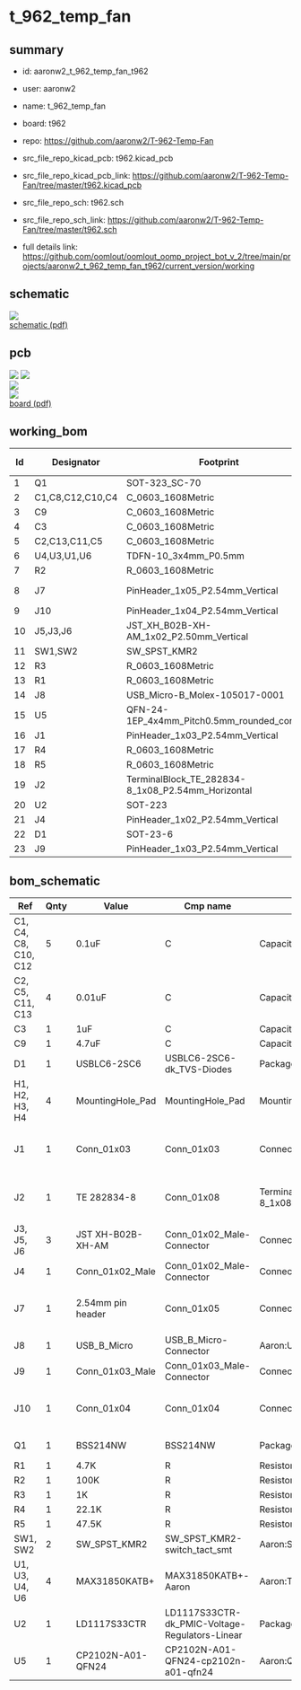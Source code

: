 # t_962_temp_fan
 
## summary 
* id: aaronw2_t_962_temp_fan_t962
* user: aaronw2
* name: t_962_temp_fan
* board: t962
* repo: https://github.com/aaronw2/T-962-Temp-Fan
* src_file_repo_kicad_pcb: t962.kicad_pcb
* src_file_repo_kicad_pcb_link: https://github.com/aaronw2/T-962-Temp-Fan/tree/master/t962.kicad_pcb


* src_file_repo_sch: t962.sch
* src_file_repo_sch_link: https://github.com/aaronw2/T-962-Temp-Fan/tree/master/t962.sch
* full details link: https://github.com/oomlout/oomlout_oomp_project_bot_v_2/tree/main/projects/aaronw2_t_962_temp_fan_t962/current_version/working  

## schematic  
![](working_schematic_600.png)  
[schematic (pdf)](working_schematic.pdf) 






















## pcb  
![](working_3d_600.png) 
![](working_3d_front_600.png)  
![](working_3d_back_600.png)  
![](working_600.png)  
[board (pdf)](working.pdf)  

## working_bom
| Id | Designator | Footprint | Quantity | Designation | Supplier and ref |  | None | 
| --- | --- | --- | --- | --- | --- | --- | --- | 
| 1 | Q1 | SOT-323_SC-70 | 1 | BSS214NW |  |  | [''] | 
| 2 | C1,C8,C12,C10,C4 | C_0603_1608Metric | 5 | 0.1uF |  |  | [''] | 
| 3 | C9 | C_0603_1608Metric | 1 | 4.7uF |  |  | [''] | 
| 4 | C3 | C_0603_1608Metric | 1 | 1uF |  |  | [''] | 
| 5 | C2,C13,C11,C5 | C_0603_1608Metric | 4 | 0.01uF |  |  | [''] | 
| 6 | U4,U3,U1,U6 | TDFN-10_3x4mm_P0.5mm | 4 | MAX31850KATB+ |  |  | [''] | 
| 7 | R2 | R_0603_1608Metric | 1 | 100K |  |  | [''] | 
| 8 | J7 | PinHeader_1x05_P2.54mm_Vertical | 1 | 2.54mm pin header |  |  | [''] | 
| 9 | J10 | PinHeader_1x04_P2.54mm_Vertical | 1 | Conn_01x04 |  |  | [''] | 
| 10 | J5,J3,J6 | JST_XH_B02B-XH-AM_1x02_P2.50mm_Vertical | 3 | JST XH-B02B-XH-AM |  |  | [''] | 
| 11 | SW1,SW2 | SW_SPST_KMR2 | 2 | SW_SPST_KMR2 |  |  | [''] | 
| 12 | R3 | R_0603_1608Metric | 1 | 1K |  |  | [''] | 
| 13 | R1 | R_0603_1608Metric | 1 | 4.7K |  |  | [''] | 
| 14 | J8 | USB_Micro-B_Molex-105017-0001 | 1 | USB_B_Micro |  |  | [''] | 
| 15 | U5 | QFN-24-1EP_4x4mm_Pitch0.5mm_rounded_corners | 1 | CP2102N-A01-QFN24 |  |  | [''] | 
| 16 | J1 | PinHeader_1x03_P2.54mm_Vertical | 1 | Conn_01x03 |  |  | [''] | 
| 17 | R4 | R_0603_1608Metric | 1 | 22.1K |  |  | [''] | 
| 18 | R5 | R_0603_1608Metric | 1 | 47.5K |  |  | [''] | 
| 19 | J2 | TerminalBlock_TE_282834-8_1x08_P2.54mm_Horizontal | 1 | TE 282834-8 |  |  | [''] | 
| 20 | U2 | SOT-223 | 1 | LD1117S33CTR |  |  | [''] | 
| 21 | J4 | PinHeader_1x02_P2.54mm_Vertical | 1 | Conn_01x02_Male |  |  | [''] | 
| 22 | D1 | SOT-23-6 | 1 | USBLC6-2SC6 |  |  | [''] | 
| 23 | J9 | PinHeader_1x03_P2.54mm_Vertical | 1 | Conn_01x03_Male |  |  | [''] | 


## bom_schematic
| Ref | Qnty | Value | Cmp name | Footprint | Description | Vendor | DNP | 
| --- | --- | --- | --- | --- | --- | --- | --- | 
| C1, C4, C8, C10, C12 | 5 | 0.1uF | C | Capacitor_SMD:C_0603_1608Metric | Unpolarized capacitor |  |  | 
| C2, C5, C11, C13 | 4 | 0.01uF | C | Capacitor_SMD:C_0603_1608Metric | Unpolarized capacitor |  |  | 
| C3 | 1 | 1uF | C | Capacitor_SMD:C_0603_1608Metric | Unpolarized capacitor |  |  | 
| C9 | 1 | 4.7uF | C | Capacitor_SMD:C_0603_1608Metric | Unpolarized capacitor |  |  | 
| D1 | 1 | USBLC6-2SC6 | USBLC6-2SC6-dk_TVS-Diodes | Package_TO_SOT_SMD:SOT-23-6 |  |  |  | 
| H1, H2, H3, H4 | 4 | MountingHole_Pad | MountingHole_Pad | MountingHole:MountingHole_3mm_Pad | Mounting Hole with connection |  |  | 
| J1 | 1 | Conn_01x03 | Conn_01x03 | Connector_PinHeader_2.54mm:PinHeader_1x03_P2.54mm_Vertical | Generic connector, single row, 01x03, script generated (kicad-library-utils/schlib/autogen/connector/) |  |  | 
| J2 | 1 | TE 282834-8 | Conn_01x08 | TerminalBlock_TE-Connectivity:TerminalBlock_TE_282834-8_1x08_P2.54mm_Horizontal | Generic connector, single row, 01x08, script generated (kicad-library-utils/schlib/autogen/connector/) |  |  | 
| J3, J5, J6 | 3 | JST XH-B02B-XH-AM | Conn_01x02_Male-Connector | Connector_JST:JST_XH_B02B-XH-AM_1x02_P2.50mm_Vertical |  |  |  | 
| J4 | 1 | Conn_01x02_Male | Conn_01x02_Male-Connector | Connector_PinHeader_2.54mm:PinHeader_1x02_P2.54mm_Vertical |  |  |  | 
| J7 | 1 | 2.54mm pin header | Conn_01x05 | Connector_PinHeader_2.54mm:PinHeader_1x05_P2.54mm_Vertical | Generic connector, single row, 01x05, script generated (kicad-library-utils/schlib/autogen/connector/) |  |  | 
| J8 | 1 | USB_B_Micro | USB_B_Micro-Connector | Aaron:USB_Micro-B_Molex-105017-0001 |  |  |  | 
| J9 | 1 | Conn_01x03_Male | Conn_01x03_Male-Connector | Connector_PinHeader_2.54mm:PinHeader_1x03_P2.54mm_Vertical |  |  |  | 
| J10 | 1 | Conn_01x04 | Conn_01x04 | Connector_PinHeader_2.54mm:PinHeader_1x04_P2.54mm_Vertical | Generic connector, single row, 01x04, script generated (kicad-library-utils/schlib/autogen/connector/) |  |  | 
| Q1 | 1 | BSS214NW | BSS214NW | Package_TO_SOT_SMD:SOT-323_SC-70 | 20V Vds, 1.5A Id, N-Channel MOSFET, SOT-323 |  |  | 
| R1 | 1 | 4.7K | R | Resistor_SMD:R_0603_1608Metric | Resistor |  |  | 
| R2 | 1 | 100K | R | Resistor_SMD:R_0603_1608Metric | Resistor |  |  | 
| R3 | 1 | 1K | R | Resistor_SMD:R_0603_1608Metric | Resistor |  |  | 
| R4 | 1 | 22.1K | R | Resistor_SMD:R_0603_1608Metric | Resistor |  |  | 
| R5 | 1 | 47.5K | R | Resistor_SMD:R_0603_1608Metric | Resistor |  |  | 
| SW1, SW2 | 2 | SW_SPST_KMR2 | SW_SPST_KMR2-switch_tact_smt | Aaron:SW_SPST_KMR2 |  |  |  | 
| U1, U3, U4, U6 | 4 | MAX31850KATB+ | MAX31850KATB+-Aaron | Aaron:TDFN-10_3x4mm_P0.5mm |  |  |  | 
| U2 | 1 | LD1117S33CTR | LD1117S33CTR-dk_PMIC-Voltage-Regulators-Linear | Package_TO_SOT_SMD:SOT-223 |  |  |  | 
| U5 | 1 | CP2102N-A01-QFN24 | CP2102N-A01-QFN24-cp2102n-a01-qfn24 | Aaron:QFN-24-1EP_4x4mm_Pitch0.5mm_rounded_corners |  |  |  | 



